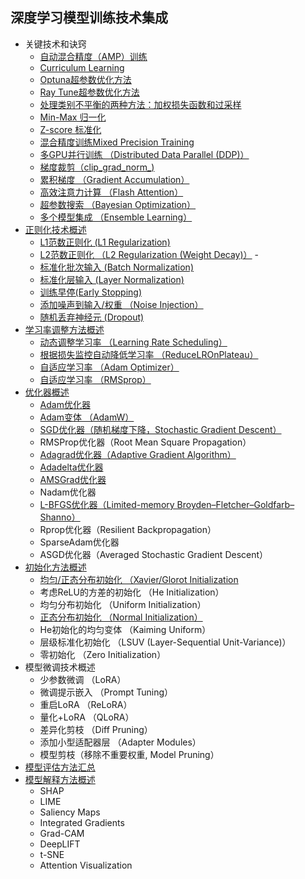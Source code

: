 ## 深度学习模型训练技术集成
- 关键技术和诀窍
  - [自动混合精度（AMP）训练](https://github.com/pengsihua2023/Deep-Learning-Lecture-Notes/blob/main/08.%20%E6%A8%A1%E5%9E%8B%E8%AE%AD%E7%BB%83%E6%8A%80%E6%9C%AF%E9%9B%86%E6%88%90/%E5%85%B3%E9%94%AE%E6%8A%80%E6%9C%AF%E5%92%8C%E8%AF%80%E7%AA%8D/%E8%87%AA%E5%8A%A8%E6%B7%B7%E5%90%88%E7%B2%BE%E5%BA%A6%EF%BC%88AMP%EF%BC%89%E8%AE%AD%E7%BB%83.md)
  - [Curriculum Learning](https://github.com/pengsihua2023/Deep-Learning-Lecture-Notes/blob/main/08.%20%E6%A8%A1%E5%9E%8B%E8%AE%AD%E7%BB%83%E6%8A%80%E6%9C%AF%E9%9B%86%E6%88%90/%E5%85%B3%E9%94%AE%E6%8A%80%E6%9C%AF%E5%92%8C%E8%AF%80%E7%AA%8D/Curriculum%20Learning.md)
  - [Optuna超参数优化方法](https://github.com/pengsihua2023/Deep-Learning-Lecture-Notes/blob/main/08.%20%E6%A8%A1%E5%9E%8B%E8%AE%AD%E7%BB%83%E6%8A%80%E6%9C%AF%E9%9B%86%E6%88%90/%E5%85%B3%E9%94%AE%E6%8A%80%E6%9C%AF%E5%92%8C%E8%AF%80%E7%AA%8D/Optuna%E8%B6%85%E5%8F%82%E6%95%B0%E4%BC%98%E5%8C%96%E6%96%B9%E6%B3%95.md)
  - [Ray Tune超参数优化方法](https://github.com/pengsihua2023/Deep-Learning-Lecture-Notes/blob/main/08.%20%E6%A8%A1%E5%9E%8B%E8%AE%AD%E7%BB%83%E6%8A%80%E6%9C%AF%E9%9B%86%E6%88%90/%E5%85%B3%E9%94%AE%E6%8A%80%E6%9C%AF%E5%92%8C%E8%AF%80%E7%AA%8D/Ray%20Tune%E8%B6%85%E5%8F%82%E6%95%B0%E4%BC%98%E5%8C%96%E6%96%B9%E6%B3%95.md)
  - [处理类别不平衡的两种方法：加权损失函数和过采样](https://github.com/pengsihua2023/Deep-Learning-Lecture-Notes/blob/main/08.%20%E6%A8%A1%E5%9E%8B%E8%AE%AD%E7%BB%83%E6%8A%80%E6%9C%AF%E9%9B%86%E6%88%90/%E5%85%B3%E9%94%AE%E6%8A%80%E6%9C%AF%E5%92%8C%E8%AF%80%E7%AA%8D/%E5%A4%84%E7%90%86%E7%B1%BB%E5%88%AB%E4%B8%8D%E5%B9%B3%E8%A1%A1%E7%9A%84%E4%B8%A4%E7%A7%8D%E6%96%B9%E6%B3%95%EF%BC%9A%E5%8A%A0%E6%9D%83%E6%8D%9F%E5%A4%B1%E5%87%BD%E6%95%B0%E5%92%8C%E8%BF%87%E9%87%87%E6%A0%B7.md)
  - [Min-Max 归一化](https://github.com/pengsihua2023/Deep-Learning-Lecture-Notes/blob/main/08.%20%E6%A8%A1%E5%9E%8B%E8%AE%AD%E7%BB%83%E6%8A%80%E6%9C%AF%E9%9B%86%E6%88%90/%E5%85%B3%E9%94%AE%E6%8A%80%E6%9C%AF%E5%92%8C%E8%AF%80%E7%AA%8D/Min-Max%20%E5%BD%92%E4%B8%80%E5%8C%96.md)
  - [Z-score 标准化](https://github.com/pengsihua2023/Deep-Learning-Lecture-Notes/blob/main/08.%20%E6%A8%A1%E5%9E%8B%E8%AE%AD%E7%BB%83%E6%8A%80%E6%9C%AF%E9%9B%86%E6%88%90/%E5%85%B3%E9%94%AE%E6%8A%80%E6%9C%AF%E5%92%8C%E8%AF%80%E7%AA%8D/Z-score%20%E6%A0%87%E5%87%86%E5%8C%96.md)
  - [混合精度训练Mixed Precision Training](https://github.com/pengsihua2023/Deep-Learning-Lecture-Notes/blob/main/08.%20%E6%A8%A1%E5%9E%8B%E8%AE%AD%E7%BB%83%E6%8A%80%E6%9C%AF%E9%9B%86%E6%88%90/%E5%85%B3%E9%94%AE%E6%8A%80%E6%9C%AF%E5%92%8C%E8%AF%80%E7%AA%8D/%E6%B7%B7%E5%90%88%E7%B2%BE%E5%BA%A6%E8%AE%AD%E7%BB%83Mixed%20Precision%20Training.md)
  - [多GPU并行训练 （Distributed Data Parallel (DDP)）](https://github.com/pengsihua2023/Deep-Learning-Lecture-Notes/blob/main/08.%20%E6%A8%A1%E5%9E%8B%E8%AE%AD%E7%BB%83%E6%8A%80%E6%9C%AF%E9%9B%86%E6%88%90/%E5%85%B3%E9%94%AE%E6%8A%80%E6%9C%AF%E5%92%8C%E8%AF%80%E7%AA%8D/%E5%A4%9AGPU%E5%B9%B6%E8%A1%8C%E8%AE%AD%E7%BB%83%20%EF%BC%88Distributed%20Data%20Parallel%20(DDP)%EF%BC%89.md)
  - [梯度裁剪（clip_grad_norm_)](https://github.com/pengsihua2023/Deep-Learning-Lecture-Notes/blob/main/08.%20%E6%A8%A1%E5%9E%8B%E8%AE%AD%E7%BB%83%E6%8A%80%E6%9C%AF%E9%9B%86%E6%88%90/%E5%85%B3%E9%94%AE%E6%8A%80%E6%9C%AF%E5%92%8C%E8%AF%80%E7%AA%8D/%E6%A2%AF%E5%BA%A6%E8%A3%81%E5%89%AA.md)
  - [累积梯度 （Gradient Accumulation）](https://github.com/pengsihua2023/Deep-Learning-Lecture-Notes/blob/main/08.%20%E6%A8%A1%E5%9E%8B%E8%AE%AD%E7%BB%83%E6%8A%80%E6%9C%AF%E9%9B%86%E6%88%90/%E5%85%B3%E9%94%AE%E6%8A%80%E6%9C%AF%E5%92%8C%E8%AF%80%E7%AA%8D/%E7%B4%AF%E7%A7%AF%E6%A2%AF%E5%BA%A6%20%EF%BC%88Gradient%20Accumulation%EF%BC%89.md)
  - [高效注意力计算 （Flash Attention）](https://github.com/pengsihua2023/Deep-Learning-Lecture-Notes/blob/main/08.%20%E6%A8%A1%E5%9E%8B%E8%AE%AD%E7%BB%83%E6%8A%80%E6%9C%AF%E9%9B%86%E6%88%90/%E5%85%B3%E9%94%AE%E6%8A%80%E6%9C%AF%E5%92%8C%E8%AF%80%E7%AA%8D/%E9%AB%98%E6%95%88%E6%B3%A8%E6%84%8F%E5%8A%9B%E8%AE%A1%E7%AE%97%20%EF%BC%88Flash%20Attention%EF%BC%89.md)
  - [超参数搜索 （Bayesian Optimization）](https://github.com/pengsihua2023/Deep-Learning-Lecture-Notes/blob/main/08.%20%E6%A8%A1%E5%9E%8B%E8%AE%AD%E7%BB%83%E6%8A%80%E6%9C%AF%E9%9B%86%E6%88%90/%E5%85%B3%E9%94%AE%E6%8A%80%E6%9C%AF%E5%92%8C%E8%AF%80%E7%AA%8D/%E8%B6%85%E5%8F%82%E6%95%B0%E6%90%9C%E7%B4%A2%20%EF%BC%88Bayesian%20Optimization%EF%BC%89.md)
  - [多个模型集成 （Ensemble Learning）](https://github.com/pengsihua2023/Deep-Learning-Lecture-Notes/blob/main/08.%20%E6%A8%A1%E5%9E%8B%E8%AE%AD%E7%BB%83%E6%8A%80%E6%9C%AF%E9%9B%86%E6%88%90/%E5%85%B3%E9%94%AE%E6%8A%80%E6%9C%AF%E5%92%8C%E8%AF%80%E7%AA%8D/%E5%A4%9A%E4%B8%AA%E6%A8%A1%E5%9E%8B%E9%9B%86%E6%88%90%20%EF%BC%88Ensemble%20Learning%EF%BC%89.md)
- [正则化技术概述](https://github.com/pengsihua2023/Deep-Learning-Lecture-Notes/blob/main/08.%20%E6%A8%A1%E5%9E%8B%E8%AE%AD%E7%BB%83%E6%8A%80%E6%9C%AF%E9%9B%86%E6%88%90/%E6%AD%A3%E5%88%99%E5%8C%96%E6%8A%80%E6%9C%AF%E4%B8%93%E9%A2%98/%E6%AD%A3%E5%88%99%E5%8C%96%E6%8A%80%E6%9C%AF%E6%A6%82%E8%BF%B0.md)
  - [L1范数正则化 (L1 Regularization)](https://github.com/pengsihua2023/Deep-Learning-Lecture-Notes/blob/main/08.%20%E6%A8%A1%E5%9E%8B%E8%AE%AD%E7%BB%83%E6%8A%80%E6%9C%AF%E9%9B%86%E6%88%90/%E6%AD%A3%E5%88%99%E5%8C%96%E6%8A%80%E6%9C%AF%E4%B8%93%E9%A2%98/L1%E8%8C%83%E6%95%B0%E6%AD%A3%E5%88%99%E5%8C%96.md)
  - [L2范数正则化 （L2 Regularization (Weight Decay)）](https://github.com/pengsihua2023/Deep-Learning-Lecture-Notes/blob/main/08.%20%E6%A8%A1%E5%9E%8B%E8%AE%AD%E7%BB%83%E6%8A%80%E6%9C%AF%E9%9B%86%E6%88%90/%E6%AD%A3%E5%88%99%E5%8C%96%E6%8A%80%E6%9C%AF%E4%B8%93%E9%A2%98/L2%E8%8C%83%E6%95%B0%E6%AD%A3%E5%88%99%E5%8C%96.md)  - 
  - [标准化批次输入 (Batch Normalization)](https://github.com/pengsihua2023/Deep-Learning-Lecture-Notes/blob/main/08.%20%E6%A8%A1%E5%9E%8B%E8%AE%AD%E7%BB%83%E6%8A%80%E6%9C%AF%E9%9B%86%E6%88%90/%E6%AD%A3%E5%88%99%E5%8C%96%E6%8A%80%E6%9C%AF%E4%B8%93%E9%A2%98/%E6%A0%87%E5%87%86%E5%8C%96%E6%89%B9%E6%AC%A1%E8%BE%93%E5%85%A5%EF%BC%88Batch%20Normalization%EF%BC%89.md)
  -  [标准化层输入 (Layer Normalization)](https://github.com/pengsihua2023/Deep-Learning-Lecture-Notes/blob/main/08.%20%E6%A8%A1%E5%9E%8B%E8%AE%AD%E7%BB%83%E6%8A%80%E6%9C%AF%E9%9B%86%E6%88%90/%E6%AD%A3%E5%88%99%E5%8C%96%E6%8A%80%E6%9C%AF%E4%B8%93%E9%A2%98/%E6%A0%87%E5%87%86%E5%8C%96%E5%B1%82%E8%BE%93%E5%85%A5%20(Layer%20Normalization).md)
  -  [训练早停(Early Stopping)](https://github.com/pengsihua2023/Deep-Learning-Lecture-Notes/blob/main/08.%20%E6%A8%A1%E5%9E%8B%E8%AE%AD%E7%BB%83%E6%8A%80%E6%9C%AF%E9%9B%86%E6%88%90/%E6%AD%A3%E5%88%99%E5%8C%96%E6%8A%80%E6%9C%AF%E4%B8%93%E9%A2%98/%E8%AE%AD%E7%BB%83%E6%97%A9%E5%81%9C.md)
  -  [添加噪声到输入/权重 （Noise Injection）](https://github.com/pengsihua2023/Deep-Learning-Lecture-Notes/blob/main/08.%20%E6%A8%A1%E5%9E%8B%E8%AE%AD%E7%BB%83%E6%8A%80%E6%9C%AF%E9%9B%86%E6%88%90/%E6%AD%A3%E5%88%99%E5%8C%96%E6%8A%80%E6%9C%AF%E4%B8%93%E9%A2%98/%E6%B7%BB%E5%8A%A0%E5%99%AA%E5%A3%B0%E5%88%B0%E8%BE%93%E5%85%A5-%E6%9D%83%E9%87%8D%EF%BC%88Noise%20Injection%EF%BC%89.md)
  -  [随机丢弃神经元 (Dropout)](https://github.com/pengsihua2023/Deep-Learning-Lecture-Notes/blob/main/08.%20%E6%A8%A1%E5%9E%8B%E8%AE%AD%E7%BB%83%E6%8A%80%E6%9C%AF%E9%9B%86%E6%88%90/%E6%AD%A3%E5%88%99%E5%8C%96%E6%8A%80%E6%9C%AF%E4%B8%93%E9%A2%98/%E9%9A%8F%E6%9C%BA%E4%B8%A2%E5%BC%83%E7%A5%9E%E7%BB%8F%E5%85%83.md)
- [学习率调整方法概述](https://github.com/pengsihua2023/Deep-Learning-Lecture-Notes/blob/main/08.%20%E6%A8%A1%E5%9E%8B%E8%AE%AD%E7%BB%83%E6%8A%80%E6%9C%AF%E9%9B%86%E6%88%90/%E5%AD%A6%E4%B9%A0%E7%8E%87%E8%B0%83%E6%95%B4%E6%96%B9%E6%B3%95%E4%B8%93%E9%A2%98/%E5%AD%A6%E4%B9%A0%E7%8E%87%E8%B0%83%E6%95%B4%E6%96%B9%E6%B3%95%E6%A6%82%E8%BF%B0.md)
  - [动态调整学习率 （Learning Rate Scheduling）](https://github.com/pengsihua2023/Deep-Learning-Lecture-Notes/blob/main/08.%20%E6%A8%A1%E5%9E%8B%E8%AE%AD%E7%BB%83%E6%8A%80%E6%9C%AF%E9%9B%86%E6%88%90/%E5%AD%A6%E4%B9%A0%E7%8E%87%E8%B0%83%E6%95%B4%E6%96%B9%E6%B3%95%E4%B8%93%E9%A2%98/%E5%8A%A8%E6%80%81%E8%B0%83%E6%95%B4%E5%AD%A6%E4%B9%A0%E7%8E%87%EF%BC%88Learning%20Rate%20Scheduling%EF%BC%89.md)
  - [根据损失监控自动降低学习率 （ReduceLROnPlateau）](https://github.com/pengsihua2023/Deep-Learning-Lecture-Notes/blob/main/08.%20%E6%A8%A1%E5%9E%8B%E8%AE%AD%E7%BB%83%E6%8A%80%E6%9C%AF%E9%9B%86%E6%88%90/%E5%AD%A6%E4%B9%A0%E7%8E%87%E8%B0%83%E6%95%B4%E6%96%B9%E6%B3%95%E4%B8%93%E9%A2%98/%E6%A0%B9%E6%8D%AE%E6%8D%9F%E5%A4%B1%E7%9B%91%E6%8E%A7%E8%87%AA%E5%8A%A8%E9%99%8D%E4%BD%8E%E5%AD%A6%E4%B9%A0%E7%8E%87%EF%BC%88ReduceLROnPlateau%EF%BC%89.md)
  - [自适应学习率 （Adam Optimizer）](https://github.com/pengsihua2023/Deep-Learning-Lecture-Notes/blob/main/08.%20%E6%A8%A1%E5%9E%8B%E8%AE%AD%E7%BB%83%E6%8A%80%E6%9C%AF%E9%9B%86%E6%88%90/%E5%AD%A6%E4%B9%A0%E7%8E%87%E8%B0%83%E6%95%B4%E6%96%B9%E6%B3%95%E4%B8%93%E9%A2%98/%E8%87%AA%E9%80%82%E5%BA%94%E5%AD%A6%E4%B9%A0%E7%8E%87%20%EF%BC%88Adam%20Optimizer%EF%BC%89.md)
  - [自适应学习率 （RMSprop）](https://github.com/pengsihua2023/Deep-Learning-Lecture-Notes/blob/main/08.%20%E6%A8%A1%E5%9E%8B%E8%AE%AD%E7%BB%83%E6%8A%80%E6%9C%AF%E9%9B%86%E6%88%90/%E5%AD%A6%E4%B9%A0%E7%8E%87%E8%B0%83%E6%95%B4%E6%96%B9%E6%B3%95%E4%B8%93%E9%A2%98/%E8%87%AA%E9%80%82%E5%BA%94%E5%AD%A6%E4%B9%A0%E7%8E%87%20%EF%BC%88RMSprop%EF%BC%89.md)
- [优化器概述](https://github.com/pengsihua2023/Deep-Learning-Lecture-Notes/blob/main/08.%20%E6%A8%A1%E5%9E%8B%E8%AE%AD%E7%BB%83%E6%8A%80%E6%9C%AF%E9%9B%86%E6%88%90/%E4%BC%98%E5%8C%96%E5%99%A8%E4%B8%93%E9%A2%98/%E4%BC%98%E5%8C%96%E5%99%A8%E6%A6%82%E8%BF%B0.md)
  - [Adam优化器](https://github.com/pengsihua2023/Deep-Learning-Lecture-Notes/blob/main/08.%20%E6%A8%A1%E5%9E%8B%E8%AE%AD%E7%BB%83%E6%8A%80%E6%9C%AF%E9%9B%86%E6%88%90/%E4%BC%98%E5%8C%96%E5%99%A8%E4%B8%93%E9%A2%98/Adam%20Optimizer.md)
  - [Adam变体 （AdamW）](https://github.com/pengsihua2023/Deep-Learning-Lecture-Notes/blob/main/08.%20%E6%A8%A1%E5%9E%8B%E8%AE%AD%E7%BB%83%E6%8A%80%E6%9C%AF%E9%9B%86%E6%88%90/%E4%BC%98%E5%8C%96%E5%99%A8%E4%B8%93%E9%A2%98/Adam%E5%8F%98%E4%BD%93%20%EF%BC%88AdamW%EF%BC%89.md)
  - [SGD优化器（随机梯度下降，Stochastic Gradient Descent）](https://github.com/pengsihua2023/Deep-Learning-Lecture-Notes/blob/main/08.%20%E6%A8%A1%E5%9E%8B%E8%AE%AD%E7%BB%83%E6%8A%80%E6%9C%AF%E9%9B%86%E6%88%90/%E4%BC%98%E5%8C%96%E5%99%A8%E4%B8%93%E9%A2%98/SGD%E4%BC%98%E5%8C%96%E5%99%A8%EF%BC%88%E9%9A%8F%E6%9C%BA%E6%A2%AF%E5%BA%A6%E4%B8%8B%E9%99%8D%EF%BC%8CStochastic%20Gradient%20Descent%EF%BC%89.md)
  - RMSProp优化器（Root Mean Square Propagation）
  - [Adagrad优化器（Adaptive Gradient Algorithm）](https://github.com/pengsihua2023/Deep-Learning-Lecture-Notes/blob/main/08.%20%E6%A8%A1%E5%9E%8B%E8%AE%AD%E7%BB%83%E6%8A%80%E6%9C%AF%E9%9B%86%E6%88%90/%E4%BC%98%E5%8C%96%E5%99%A8%E4%B8%93%E9%A2%98/Adagrad%E4%BC%98%E5%8C%96%E5%99%A8%EF%BC%88Adaptive%20Gradient%20Algorithm%EF%BC%89.md)
  - [Adadelta优化器](https://github.com/pengsihua2023/Deep-Learning-Lecture-Notes/blob/main/08.%20%E6%A8%A1%E5%9E%8B%E8%AE%AD%E7%BB%83%E6%8A%80%E6%9C%AF%E9%9B%86%E6%88%90/%E4%BC%98%E5%8C%96%E5%99%A8%E4%B8%93%E9%A2%98/Adadelta%E4%BC%98%E5%8C%96%E5%99%A8.md)  
  - [AMSGrad优化器](https://github.com/pengsihua2023/Deep-Learning-Lecture-Notes/blob/main/08.%20%E6%A8%A1%E5%9E%8B%E8%AE%AD%E7%BB%83%E6%8A%80%E6%9C%AF%E9%9B%86%E6%88%90/%E4%BC%98%E5%8C%96%E5%99%A8%E4%B8%93%E9%A2%98/AMSGrad%E4%BC%98%E5%8C%96%E5%99%A8.md)
  - Nadam优化器
  - [L-BFGS优化器（Limited-memory Broyden–Fletcher–Goldfarb–Shanno）](https://github.com/pengsihua2023/Deep-Learning-Lecture-Notes/blob/main/08.%20%E6%A8%A1%E5%9E%8B%E8%AE%AD%E7%BB%83%E6%8A%80%E6%9C%AF%E9%9B%86%E6%88%90/%E4%BC%98%E5%8C%96%E5%99%A8%E4%B8%93%E9%A2%98/L-BFGS%E4%BC%98%E5%8C%96%E5%99%A8.md)
  - Rprop优化器（Resilient Backpropagation）
  - SparseAdam优化器
  - ASGD优化器（Averaged Stochastic Gradient Descent）
- [初始化方法概述](https://github.com/pengsihua2023/Deep-Learning-Lecture-Notes/blob/main/08.%20%E6%A8%A1%E5%9E%8B%E8%AE%AD%E7%BB%83%E6%8A%80%E6%9C%AF%E9%9B%86%E6%88%90/%E5%88%9D%E5%A7%8B%E5%8C%96%E6%96%B9%E6%B3%95%E4%B8%93%E9%A2%98/%E5%88%9D%E5%A7%8B%E5%8C%96%E6%96%B9%E6%B3%95%E6%A6%82%E8%BF%B0.md)
  - [均匀/正态分布初始化 （Xavier/Glorot Initialization](https://github.com/pengsihua2023/Deep-Learning-Lecture-Notes/blob/main/08.%20%E6%A8%A1%E5%9E%8B%E8%AE%AD%E7%BB%83%E6%8A%80%E6%9C%AF%E9%9B%86%E6%88%90/%E5%88%9D%E5%A7%8B%E5%8C%96%E6%96%B9%E6%B3%95%E4%B8%93%E9%A2%98/%E5%9D%87%E5%8C%80-%E6%AD%A3%E6%80%81%E5%88%86%E5%B8%83%E5%88%9D%E5%A7%8B%E5%8C%96%20%EF%BC%88Xavier-Glorot%20Initialization%EF%BC%89.md)
  - 考虑ReLU的方差的初始化 （He Initialization）
  - 均匀分布初始化 （Uniform Initialization）
  - [正态分布初始化 （Normal Initialization）](https://github.com/pengsihua2023/Deep-Learning-Lecture-Notes/blob/main/08.%20%E6%A8%A1%E5%9E%8B%E8%AE%AD%E7%BB%83%E6%8A%80%E6%9C%AF%E9%9B%86%E6%88%90/%E5%88%9D%E5%A7%8B%E5%8C%96%E6%96%B9%E6%B3%95%E4%B8%93%E9%A2%98/%E6%AD%A3%E6%80%81%E5%88%86%E5%B8%83%E5%88%9D%E5%A7%8B%E5%8C%96%20%EF%BC%88Normal%20Initialization%EF%BC%89.md)
  - He初始化的均匀变体 （Kaiming Uniform）
  - 层级标准化初始化 （LSUV (Layer-Sequential Unit-Variance)）
  - 零初始化 （Zero Initialization）
- 模型微调技术概述
  - 少参数微调 （LoRA）
  - 微调提示嵌入 （Prompt Tuning）
  - 重启LoRA （ReLoRA）
  - 量化+LoRA （QLoRA）
  - 差异化剪枝 （Diff Pruning）
  - 添加小型适配器层 （Adapter Modules）
  - 模型剪枝（移除不重要权重, Model Pruning）
- [模型评估方法汇总](https://github.com/pengsihua2023/Deep-Learning-Lecture-Notes/blob/main/08.%20%E6%A8%A1%E5%9E%8B%E8%AE%AD%E7%BB%83%E6%8A%80%E6%9C%AF%E9%9B%86%E6%88%90/%E6%A8%A1%E5%9E%8B%E8%AF%84%E4%BC%B0%E6%96%B9%E6%B3%95%E4%B8%93%E9%A2%98/%E6%A8%A1%E5%9E%8B%E8%AF%84%E4%BC%B0%E6%96%B9%E6%B3%95%E6%B1%87%E6%80%BB.md)
- [模型解释方法概述](https://github.com/pengsihua2023/Deep-Learning-Lecture-Notes/blob/main/08.%20%E6%A8%A1%E5%9E%8B%E8%AE%AD%E7%BB%83%E6%8A%80%E6%9C%AF%E9%9B%86%E6%88%90/%E6%A8%A1%E5%9E%8B%E8%A7%A3%E9%87%8A%E6%96%B9%E6%B3%95%E4%B8%93%E9%A2%98/%E6%A8%A1%E5%9E%8B%E8%A7%A3%E9%87%8A%E6%96%B9%E6%B3%95%E6%A6%82%E8%BF%B0.md)
  - SHAP
  - LIME
  - Saliency Maps
  - Integrated Gradients
  - Grad-CAM
  - DeepLIFT
  - t-SNE 
  - Attention Visualization

